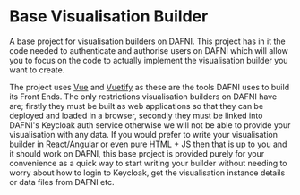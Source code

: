 # Base Visualisation Builder

A base project for visualisation builders on DAFNI. This project has in it the code needed to
authenticate and authorise users on DAFNI which will allow you to focus on the code to actually
implement the visualisation builder you want to create.

The project uses [Vue](https://v2.vuejs.org/) and [Vuetify](https://vuetifyjs.com/en/) as these
are the tools DAFNI uses to build its Front Ends. The only restrictions visualisation builders on
DAFNI have are; firstly they must be built as web applications so that they can be deployed and
loaded in a browser, secondly they must be linked into DAFNI's Keycloak auth service otherwise
we will not be able to provide your visualisation with any data. If you would prefer to write
your visualisation builder in React/Angular or even pure HTML + JS then that is up to you and it
should work on DAFNI, this base project is provided purely for your convenience as a quick way to
start writing your builder without needing to worry about how to login to Keycloak, get the
visualisation instance details or data files from DAFNI etc.
